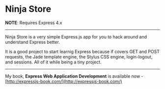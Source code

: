 Ninja Store
===========

**NOTE**: Requires Express 4.x

-----------
Ninja Store is a very simple Express.js app for you to hack around and understand Express better.

It is a good project to start learnig Express because if covers GET and POST requests, the Jade template engine, the Stylus CSS engine, login-logout, and sessions. All of it while being a tiny project.

-----------
My book, **Express Web Application Development** is available now - [http://expressjs-book.com/](http://expressjs-book.com/)  


